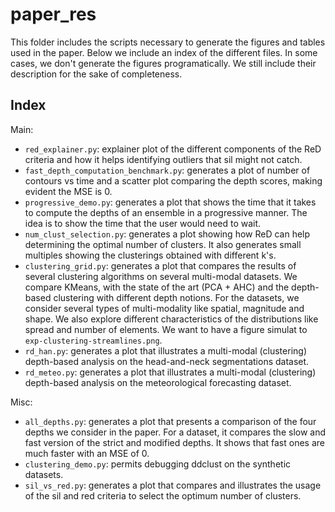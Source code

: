 # paper_res

This folder includes the scripts necessary to generate the figures and tables used in the paper. 
Below we include an index of the different files.
In some cases, we don't generate the figures programatically. We still include their description for the sake of completeness.

## Index

Main:
- `red_explainer.py`: explainer plot of the different components of the ReD criteria and how it helps identifying outliers that sil might not catch.
- `fast_depth_computation_benchmark.py`: generates a plot of number of contours vs time and a scatter plot comparing the depth scores, making evident the MSE is 0.
- `progressive_demo.py`: generates a plot that shows the time that it takes to compute the depths of an ensemble in a progressive manner. The idea is to show the time that the user would need to wait.
- `num_clust_selection.py`: generates a plot showing how ReD can help determining the optimal number of clusters. It also generates small multiples showing the clusterings obtained with different k's.
- `clustering_grid.py`: generates a plot that compares the results of several clustering algorithms on several multi-modal datasets. We compare KMeans, with the state of the art (PCA + AHC) and the depth-based clustering with different depth notions. For the datasets, we consider several types of multi-modality like spatial, magnitude and shape. We also explore different characteristics of the distributions like spread and number of elements. We want to have a figure simulat to `exp-clustering-streamlines.png`.
- `rd_han.py`: generates a plot that illustrates a multi-modal (clustering) depth-based analysis on the head-and-neck segmentations dataset.
- `rd_meteo.py`: generates a plot that illustrates a multi-modal (clustering) depth-based analysis on the meteorological forecasting dataset.

Misc:
- `all_depths.py`: generates a plot that presents a comparison of the four depths we consider in the paper. For a dataset, it compares the slow and fast version of the strict and modified depths. It shows that fast ones are much faster with an MSE of 0.
- `clustering_demo.py`: permits debugging ddclust on the synthetic datasets.
- `sil_vs_red.py`: generates a plot that compares and illustrates the usage of the sil and red criteria to select the optimum number of clusters.

